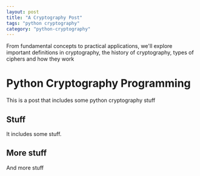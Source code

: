 ```yaml
---
layout: post
title: "A Cryptography Post"
tags: "python cryptography"
category: "python-cryptography"
---
```


From fundamental concepts to practical applications, we'll explore important definitions in cryptography, the history of cryptography, types of ciphers and how they work

# Python Cryptography Programming

This is a post that includes some python cryptography stuff

## Stuff

It includes some stuff.

## More stuff

And more stuff